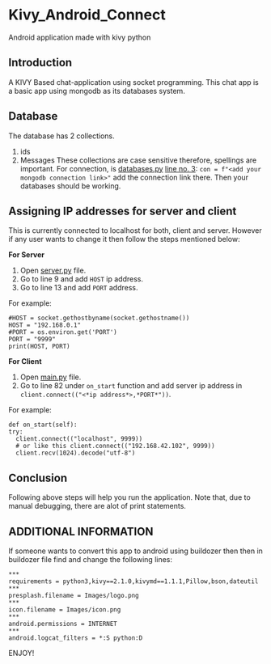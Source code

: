 # Kivy_Android_Connect
Android application made with kivy python 

## Introduction
A KIVY Based chat-application using socket programming. This chat app is a basic app using mongodb as its databases system. 

## Database
The database has 2 collections.
1. ids
2. Messages
These collections are case sensitive therefore, spellings are important.
For connection, is [databases.py](https://github.com/DaBaap/Kivy_Android_Connect/blob/main/database.py) [line no. 3](https://github.com/DaBaap/Kivy_Android_Connect/blob/main/database.py#L3):
    `con = f"<add your mongodb connection link>"`
add the connection link there. 
Then your databases should be working.

## Assigning IP addresses for server and client
This is currently connected to localhost for both, client and server. However if any user wants to change it then follow the steps mentioned below:

**For Server**
1. Open [server.py](https://github.com/DaBaap/Kivy_Android_Connect/blob/main/server.py) file.
2. Go to line 9 and add `HOST` ip address.
3. Go to line 13 and add `PORT` address.

For example:

    #HOST = socket.gethostbyname(socket.gethostname())
    HOST = "192.168.0.1"
    #PORT = os.environ.get('PORT')
    PORT = "9999"
    print(HOST, PORT)
    
**For Client**
1. Open [main.py](https://github.com/DaBaap/Kivy_Android_Connect/blob/main/main.py) file.
2. Go to line 82 under `on_start` function and add server ip address in `client.connect(("<*ip address*>,*PORT*"))`.

For example:

    def on_start(self):
    try:
      client.connect(("localhost", 9999))
      # or like this client.connect(("192.168.42.102", 9999))
      client.recv(1024).decode("utf-8")

## Conclusion
Following above steps will help you run the application. Note that, due to manual debugging, there are alot of print statements.


## ADDITIONAL INFORMATION

If someone wants to convert this app to android using buildozer then then in buildozer file find and change the following lines:

    ***
    requirements = python3,kivy==2.1.0,kivymd==1.1.1,Pillow,bson,dateutil
    ***
    presplash.filename = Images/logo.png
    ***
    icon.filename = Images/icon.png
    ***
    android.permissions = INTERNET
    ***
    android.logcat_filters = *:S python:D
    
ENJOY!
